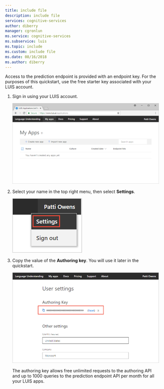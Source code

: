 ```yaml
---
title: include file
description: include file 
services: cognitive-services
author: diberry
manager: cgronlun
ms.service: cognitive-services
ms.subservice: luis
ms.topic: include
ms.custom: include file
ms.date: 08/16/2018
ms.author: diberry
--- 
```


Access to the prediction endpoint is provided with an endpoint key. For the purposes of this quickstart, use the free starter key associated with your LUIS account. 
 
1. Sign in using your LUIS account. 

    [![Screenshot of Language Understanding (LUIS) app list](media/cognitive-services-luis/app-list.png "Screenshot of Language Understanding (LUIS) app list")](media/cognitive-services-luis/app-list.png)

2. Select your name in the top right menu, then select **Settings**.

    ![LUIS user settings menu access](media/cognitive-services-luis/get-user-settings-in-luis.png)

3. Copy the value of the **Authoring key**. You will use it later in the quickstart. 

    [![Screenshot of Language Understanding (LUIS) user settings](media/cognitive-services-luis/get-user-authoring-key.png "Screenshot of Language Understanding (LUIS) user settings")](media/cognitive-services-luis/get-user-authoring-key.png)

    The authoring key allows free unlimited requests to the authoring API and up to 1000 queries to the prediction endpoint API per month  for all your LUIS apps. <!--Once the prediction endpoint quota from the authoring key is used for the month, you need to create a **Language Understanding** key from the Azure portal. The key created in the portal is known as the endpoint key. The endpoint key is used _only_ for prediction endpoint queries.-->
